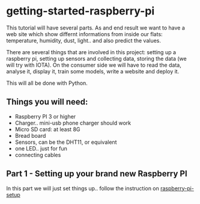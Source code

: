 # getting-started-raspberry-pi

This tutorial will have several parts. As and end result we want to have a web site which show differnt informations from inside our flats: temperature, humidity, dust, light.. and also predict the values.

There are several things that are involved in this project: setting up a raspberry pi, setting up sensors and collecting data, storing the data (we will try with IOTA). On the consumer side we will have to read the data, analyse it, display it, train some models, write a website and deploy it.

This will all be done with Python.

## Things you will need:

* Raspberry PI 3 or higher
* Charger.. mini-usb phone charger should work
* Micro SD card: at least 8G
* Bread board
* Sensors, can be the DHT11, or equivalent
* one LED.. just for fun
* connecting cables


## Part 1 - Setting up your brand new Raspberry PI

In this part we will just set things up.. follow the instruction on [raspberry-pi-setup](pisetup/raspberry-pi-setup.md)
